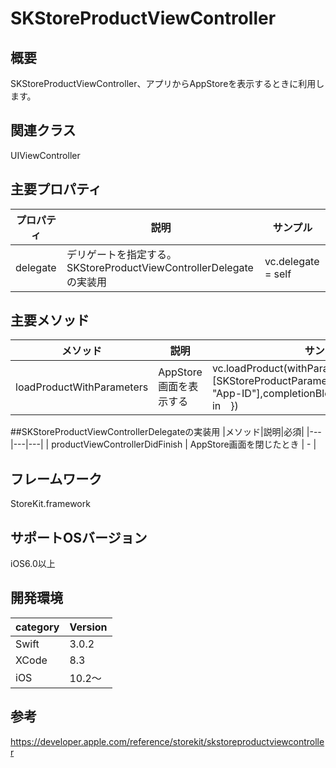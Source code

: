 # SKStoreProductViewController

## 概要
SKStoreProductViewController、アプリからAppStoreを表示するときに利用します。

## 関連クラス
UIViewController

## 主要プロパティ
|プロパティ|説明|サンプル|
|---|---|---|
| delegate |  デリゲートを指定する。<br> SKStoreProductViewControllerDelegateの実装用 |  vc.delegate = self |

## 主要メソッド
|メソッド|説明|サンプル|
|---|---|---|
| loadProductWithParameters | AppStore画面を表示する | vc.loadProduct(withParameters: [SKStoreProductParameterITunesItemIdentifier: "App-ID"],completionBlock: { (result, error) in　}) |

##SKStoreProductViewControllerDelegateの実装用
|メソッド|説明|必須|
|---|---|---|
| productViewControllerDidFinish | AppStore画面を閉じたとき | - | 

## フレームワーク
StoreKit.framework

## サポートOSバージョン
iOS6.0以上

## 開発環境
|category | Version| 
|---|---|
| Swift | 3.0.2 |
| XCode | 8.3 |
| iOS | 10.2〜 |

## 参考
https://developer.apple.com/reference/storekit/skstoreproductviewcontroller
